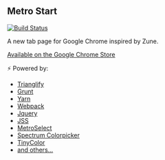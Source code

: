 ## Metro Start
[![Build Status](https://travis-ci.org/chustar/metro-start.svg?branch=master)](https://travis-ci.org/chustar/metro-start)
<!--[![Build Status](https://circleci.com/gh/chustar/metro-start/tree/master.png?circle-token=:circle-token)](https://circleci.com/gh/chustar/metro-start)-->

A new tab page for Google Chrome inspired by Zune.

[Available on the Google Chrome Store](https://chrome.google.com/webstore/detail/bbhdfpmfdplolnnkpdepnelcfdmikjfd)

⚡ Powered by:
* [Trianglify](http://qrohlf.com/trianglify/)
* [Grunt](http://gruntjs.com/)
* [Yarn](https://yarnpkg.com/en/)
* [Webpack](https://webpack.js.org/)
* [Jquery](https://jquery.com/)
* [JSS](https://github.com/Box9/jss)
* [MetroSelect](https://github.com/metro-start/metro-select)
* [Spectrum Colorpicker](https://bgrins.github.io/spectrum/)
* [TinyColor](https://bgrins.github.io/spectrum/)
* [and others...](https://github.com/metro-start/metro-start/blob/master/package.json)
